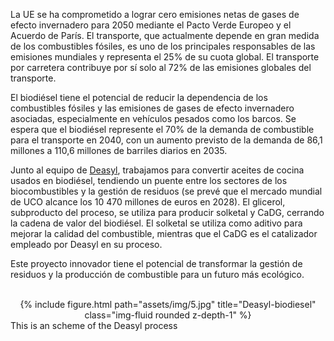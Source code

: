 La UE se ha comprometido a lograr cero emisiones netas de gases de efecto invernadero para 2050 mediante el Pacto Verde Europeo y el Acuerdo de París. El transporte, que actualmente depende en gran medida de los combustibles fósiles, es uno de los principales responsables de las emisiones mundiales y representa el 25% de su cuota global. El transporte por carretera contribuye por sí solo al 72% de las emisiones globales del transporte.

El biodiésel tiene el potencial de reducir la dependencia de los combustibles fósiles y las emisiones de gases de efecto invernadero asociadas, especialmente en vehículos pesados como los barcos. Se espera que el biodiésel represente el 70% de la demanda de combustible para el transporte en 2040, con un aumento previsto de la demanda de 86,1 millones a 110,6 millones de barriles diarios en 2035.

Junto al equipo de <a href="https://deasyl.com/our-processes/">Deasyl</a>, trabajamos para convertir aceites de cocina usados en biodiésel, tendiendo un puente entre los sectores de los biocombustibles y la gestión de residuos (se prevé que el mercado mundial de UCO alcance los 10 470 millones de euros en 2028). El glicerol, subproducto del proceso, se utiliza para producir solketal y CaDG, cerrando la cadena de valor del biodiésel. El solketal se utiliza como aditivo para mejorar la calidad del combustible, mientras que el CaDG es el catalizador empleado por Deasyl en su proceso.

Este proyecto innovador tiene el potencial de transformar la gestión de residuos y la producción de combustible para un futuro más ecológico.

<br>

<div class="row">
    <div class="col-sm mt-3 mt-md-0">
        <div style="text-align: center;">
            {% include figure.html path="assets/img/5.jpg" title="Deasyl-biodiesel" class="img-fluid rounded z-depth-1" %}
        </div>
    </div>
</div>
<div class="caption">
    This is an scheme of the Deasyl process
</div>
